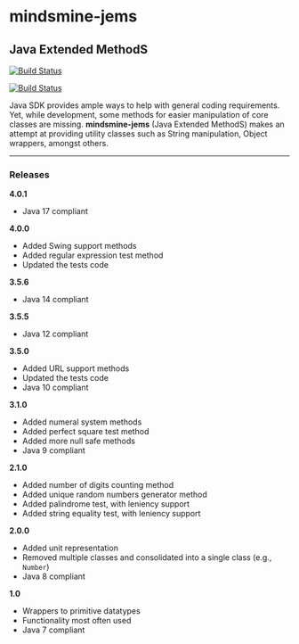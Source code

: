 # mindsmine-jems #

## Java Extended MethodS ##

[![Build Status](https://circleci.com/gh/mindsmine/mindsmine-jems.svg?style=shield)](https://circleci.com/gh/mindsmine/mindsmine-jems)

[![Build Status](https://api.travis-ci.com/mindsmine/mindsmine-jems.svg?branch=main)](https://app.travis-ci.com/github/mindsmine/mindsmine-jems)

Java SDK provides ample ways to help with general coding requirements. Yet, while development, some methods for easier
manipulation of core classes are missing. **mindsmine-jems** (Java Extended MethodS) makes an attempt at providing
utility classes such as String manipulation, Object wrappers, amongst others.

---

### Releases ###

**4.0.1**
* Java 17 compliant

**4.0.0**
* Added Swing support methods
* Added regular expression test method
* Updated the tests code

**3.5.6**
* Java 14 compliant

**3.5.5**
* Java 12 compliant

**3.5.0**
* Added URL support methods
* Updated the tests code
* Java 10 compliant

**3.1.0**
* Added numeral system methods
* Added perfect square test method
* Added more null safe methods
* Java 9 compliant

**2.1.0**
* Added number of digits counting method
* Added unique random numbers generator method
* Added palindrome test, with leniency support
* Added string equality test, with leniency support

**2.0.0**
* Added unit representation
* Removed multiple classes and consolidated into a single class (e.g., `Number`)
* Java 8 compliant

**1.0**
* Wrappers to primitive datatypes
* Functionality most often used
* Java 7 compliant